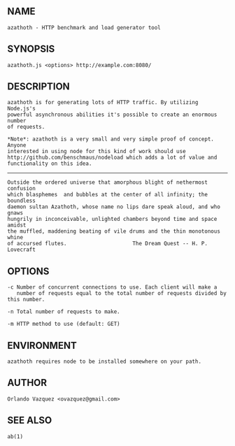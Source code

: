 NAME
----

    azathoth - HTTP benchmark and load generator tool

SYNOPSIS
--------

    azathoth.js <options> http://example.com:8080/

DESCRIPTION
-----------

    azathoth is for generating lots of HTTP traffic. By utilizing Node.js's
    powerful asynchronous abilities it's possible to create an enormous number
    of requests.

    *Note*: azathoth is a very small and very simple proof of concept. Anyone
    interested in using node for this kind of work should use
    http://github.com/benschmaus/nodeload which adds a lot of value and 
    functionality on this idea.

----

    Outside the ordered universe that amorphous blight of nethermost confusion
    which blasphemes  and bubbles at the center of all infinity; the boundless
    daemon sultan Azathoth, whose name no lips dare speak aloud, and who gnaws
    hungrily in inconceivable, unlighted chambers beyond time and space amidst
    the muffled, maddening beating of vile drums and the thin monotonous whine
    of accursed flutes.                     The Dream Quest -- H. P. Lovecraft

OPTIONS
-------
    
    -c Number of concurrent connections to use. Each client will make a
       number of requests equal to the total number of requests divided by this number.

    -n Total number of requests to make.

    -m HTTP method to use (default: GET)


ENVIRONMENT
-----------

    azathoth requires node to be installed somewhere on your path.

AUTHOR
------

    Orlando Vazquez <ovazquez@gmail.com>

SEE ALSO
--------

    ab(1)
